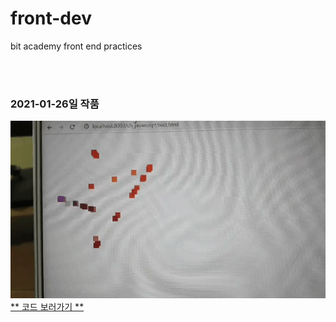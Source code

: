 # front-dev
bit academy front end practices

<br />
<br />

### 2021-01-26일 작품
![moving_star](https://github.com/songk1992/front-dev/blob/master/ch_javascript/src/main/webapp/img/star.gif)<br />
[** 코드 보러가기 **](https://github.com/songk1992/front-dev/blob/master/ch_javascript/src/main/webapp/rect.html)<br />


<br />
<br />



